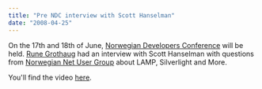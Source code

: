 ```yaml
---
title: "Pre NDC interview with Scott Hanselman"
date: "2008-04-25"
---
```


On the 17th and 18th of June, [Norwegian Developers Conference](http://www.ndc2008.no/foredragsholdere/) will be held. [Rune Grothaug](http://blogs.msdn.com/grothaug/) had an interview with Scott Hanselman with questions from [Norwegian Net User Group](http://www.nnug.no) about LAMP, Silverlight and More.

You'll find the video [here](http://youtube.com/watch?v=JIjCUS67Mk4).
